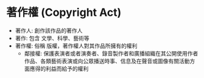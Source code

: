 # 著作權 (Copyright Act)
- 著作人: 創作該作品的著作人
- 著作: 包含 文學、科學、藝術等
- 著作權: 俗稱 版權，著作權人對其作品所擁有的權利
  - 鄰接權: 保護表演者或者演奏者、錄音製作者和廣播組織在其公開使用作者作品、各類藝術表演或向公眾播送時事、信息及在聲音或圖像有關活動方面應得的利益而給予的權利
